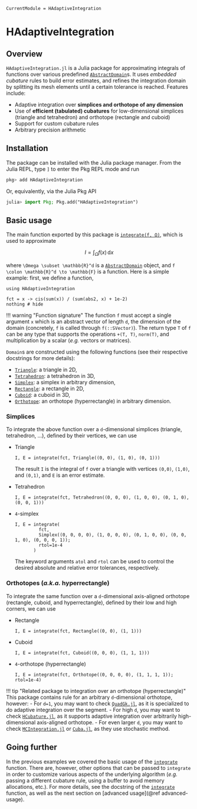 ```@meta
CurrentModule = HAdaptiveIntegration
```

# HAdaptiveIntegration

## Overview

`HAdaptiveIntegration.jl` is a Julia package for approximating integrals of functions over
various predefined [`AbstractDomain`](@ref)s. It uses *embedded cubature* rules to build
error estimates, and refines the integration domain by splitting its mesh elements until a
certain tolerance is reached. Features include:

- Adaptive integration over **simplices and orthotope of any dimension**
- Use of **efficient (tabulated) cubatures** for low-dimensional simplices (triangle and
  tetrahedron) and orthotope (rectangle and cuboid)
- Support for custom cubature rules
- Arbitrary precision arithmetic

## Installation

The package can be installed with the Julia package manager.
From the Julia REPL, type `]` to enter the Pkg REPL mode and run

```julia
pkg> add HAdaptiveIntegration
```

Or, equivalently, via the Julia Pkg API

```julia
julia> import Pkg; Pkg.add("HAdaptiveIntegration")
```

## Basic usage

The main function exported by this package is [`integrate(f, Ω)`](@ref), which is used to
approximate

```math
I = \int_{\Omega} f(x) \, \mathrm{d}x
```

where ``\Omega \subset \mathbb{R}^d`` is a [`AbstractDomain`](@ref) object, and
``f \colon \mathbb{R}^d \to \mathbb{F}`` is a function. Here is a simple example: first, we
define a function,

```@example quickstart
using HAdaptiveIntegration

fct = x -> cis(sum(x)) / (sum(abs2, x) + 1e-2)
nothing # hide
```

!!! warning "Function signature"
    The function `f` must accept a single argument `x` which is an abstract vector of length
    `d`, the dimension of the domain (concretely, `f` is called through `f(::SVector)`). The
    return type `T` of `f` can be any type that supports the operations `+(T, T)`,
    `norm(T)`, and multiplication by a scalar (*e.g.* vectors or matrices).

`Domain`s are constructed using the following functions (see their respective docstrings for
more details):

- [`Triangle`](@ref): a triangle in 2D,
- [`Tetrahedron`](@ref): a tetrahedron in 3D,
- [`Simplex`](@ref): a simplex in arbitrary dimension,
- [`Rectangle`](@ref): a rectangle in 2D,
- [`Cuboid`](@ref): a cuboid in 3D,
- [`Orthotope`](@ref): an orthotope (hyperrectangle) in arbitrary dimension.

### Simplices

To integrate the above function over a ``d``-dimensional simplices (triangle, tetrahedron,
...), defined by their vertices, we can use

- Triangle

  ```@example quickstart
  I, E = integrate(fct, Triangle((0, 0), (1, 0), (0, 1)))
  ```

  The result `I` is the integral of `f` over a triangle with vertices `(0,0)`, `(1,0)`, and
  `(0,1)`, and `E` is an error estimate.
- Tetrahedron

  ```@example quickstart
  I, E = integrate(fct, Tetrahedron((0, 0, 0), (1, 0, 0), (0, 1, 0), (0, 0, 1)))
  ```

- ``4``-simplex

  ```@example quickstart
  I, E = integrate(
           fct,
           Simplex((0, 0, 0, 0), (1, 0, 0, 0), (0, 1, 0, 0), (0, 0, 1, 0), (0, 0, 0, 1));
           rtol=1e-4
         )
  ```

  The keyword arguments `atol` and `rtol` can be used to control the desired absolute and
  relative error tolerances, respectively.

### Orthotopes (*a.k.a.* hyperrectangle)

To integrate the same function over a ``d``-dimensional axis-aligned orthotope (rectangle,
cuboid, and hyperrectangle), defined by their low and high corners, we can use

- Rectangle

  ```@example quickstart
  I, E = integrate(fct, Rectangle((0, 0), (1, 1)))
  ```

- Cuboid

  ```@example quickstart
  I, E = integrate(fct, Cuboid((0, 0, 0), (1, 1, 1)))
  ```

- ``4``-orthotope (hyperrectangle)

  ```@example quickstart
  I, E = integrate(fct, Orthotope((0, 0, 0, 0), (1, 1, 1, 1)); rtol=1e-4)
  ```

!!! tip "Related package to integration over an orthotope (hyperrectangle)"
    This package contains rule for an arbitrary ``d``-dimensional orthotope, however:
    - For ``d=1``, you may want to check
      [`QuadGk.jl`](https://github.com/JuliaMath/QuadGK.jl), as it is specialized to do
      adaptive integration over the segment.
    - For high ``d``, you may want to check
      [`HCubature.jl`](https://github.com/JuliaMath/HCubature.jl), as it supports adaptive
      integration over arbitrarily high-dimensional axis-aligned orthotope.
    - For even larger ``d``, you may want to check
      [`MCIntegration.jl`](https://github.com/numericalEFT/MCIntegration.jl) or
      [`Cuba.jl`](https://github.com/giordano/Cuba.jl), as they use stochastic method.

## Going further

In the previous examples we covered the basic usage of the [`integrate`](@ref) function.
There are, however, other options that can be passed to `integrate` in order to customize
various aspects of the underlying algorithm (*e.g.* passing a different cubature rule, using
a buffer to avoid memory allocations, etc.). For more details, see the docstring of the
[`integrate`](@ref) function, as well as the next section on
[advanced usage](@ref advanced-usage).
